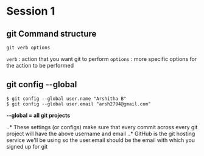 # Session 1

## git Command structure
`git verb options`

`verb` : action that you want git to perform
`options` : more specific options for the action to be performed

## git config --global

``` 
$ git config --global user.name "Arshitha B" 
$ git config --global user.email "arsh2794@gmail.com"
```

**--global = all git projects**

..* These settings (or configs) make sure that every commit across every git project will have the above username and email
..* GitHub is the git hosting service we'll be using so the user.email should be the email with which you signed up for git

